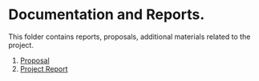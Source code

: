 # Documentation and Reports.
This folder contains reports, proposals, additional materials related to the project.

1. [Proposal](https://github.com/ambatirahul/thyroid-classification/blob/master/Reports/Proposal.md)
2. [Project Report](https://github.com/ambatirahul/thyroid-classification/blob/master/Reports/Capstone_Final_Report.pdf)
